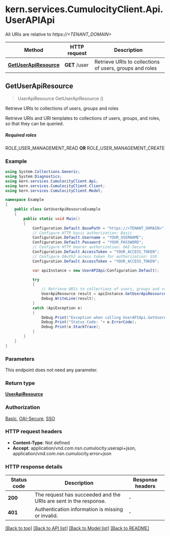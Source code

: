 # kern.services.CumulocityClient.Api.UserAPIApi

All URIs are relative to *https://<TENANT_DOMAIN>*

Method | HTTP request | Description
------------- | ------------- | -------------
[**GetUserApiResource**](UserAPIApi.md#getuserapiresource) | **GET** /user | Retrieve URIs to collections of users, groups and roles



## GetUserApiResource

> UserApiResource GetUserApiResource ()

Retrieve URIs to collections of users, groups and roles

Retrieve URIs and URI templates to collections of users, groups, and roles, so that they can be queried.  <section><h5>Required roles</h5> ROLE_USER_MANAGEMENT_READ <b>OR</b> ROLE_USER_MANAGEMENT_CREATE </section> 

### Example

```csharp
using System.Collections.Generic;
using System.Diagnostics;
using kern.services.CumulocityClient.Api;
using kern.services.CumulocityClient.Client;
using kern.services.CumulocityClient.Model;

namespace Example
{
    public class GetUserApiResourceExample
    {
        public static void Main()
        {
            Configuration.Default.BasePath = "https://<TENANT_DOMAIN>";
            // Configure HTTP basic authorization: Basic
            Configuration.Default.Username = "YOUR_USERNAME";
            Configuration.Default.Password = "YOUR_PASSWORD";
            // Configure HTTP bearer authorization: OAI-Secure
            Configuration.Default.AccessToken = "YOUR_ACCESS_TOKEN";
            // Configure OAuth2 access token for authorization: SSO
            Configuration.Default.AccessToken = "YOUR_ACCESS_TOKEN";

            var apiInstance = new UserAPIApi(Configuration.Default);

            try
            {
                // Retrieve URIs to collections of users, groups and roles
                UserApiResource result = apiInstance.GetUserApiResource();
                Debug.WriteLine(result);
            }
            catch (ApiException e)
            {
                Debug.Print("Exception when calling UserAPIApi.GetUserApiResource: " + e.Message );
                Debug.Print("Status Code: "+ e.ErrorCode);
                Debug.Print(e.StackTrace);
            }
        }
    }
}
```

### Parameters

This endpoint does not need any parameter.

### Return type

[**UserApiResource**](UserApiResource.md)

### Authorization

[Basic](../README.md#Basic), [OAI-Secure](../README.md#OAI-Secure), [SSO](../README.md#SSO)

### HTTP request headers

- **Content-Type**: Not defined
- **Accept**: application/vnd.com.nsn.cumulocity.userapi+json, application/vnd.com.nsn.cumulocity.error+json


### HTTP response details
| Status code | Description | Response headers |
|-------------|-------------|------------------|
| **200** | The request has succeeded and the URIs are sent in the response. |  -  |
| **401** | Authentication information is missing or invalid. |  -  |

[[Back to top]](#)
[[Back to API list]](../README.md#documentation-for-api-endpoints)
[[Back to Model list]](../README.md#documentation-for-models)
[[Back to README]](../README.md)

